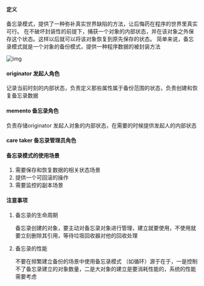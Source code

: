 #### 定义

备忘录模式，提供了一种弥补真实世界缺陷的方法，让后悔药在程序的世界里真实可行。 在不破坏封装性的前提下，捕获一个对象的内部状态，并在该对象之外保存这个状态。这样以后就可以将该对象恢复到原先保存的状态。 简单来说，备忘录模式就是一个对象的备份模式，提供一种程序数据的被封装方法

![img](D:\study\OboutDesign\doc\备忘录模式\memento.png)

#### originator  发起人角色

记录当前时刻的内部状态，负责定义那些属性属于备份范围的状态，负责创建和恢复备忘录数据

#### memento 备忘录角色

负责存储originator 发起人对象的内部状态，在需要的时候提供发起人的内部状态

#### care taker  备忘录管理员角色



#### 备忘录模式的使用场景

1. 需要保存和恢复数据的相关状态场景
2. 提供一个可回滚的操作
3. 需要监控的副本场景

#### 注意事项

1. 备忘录的生命周期

   备忘录创建的对象，要主动对备忘录对象进行管理，建立就要使用，不使用就要立刻删除其引用，等待垃圾回收器对他的回收处理

2. 备忘录的性能

   不要在频繁建立备份的场景中使用备忘录模式 （如循环）源于在于，一是控制不了备忘录建立的对象数量，二是大对象的建立是要消耗性能的，系统的性能需要考虑





